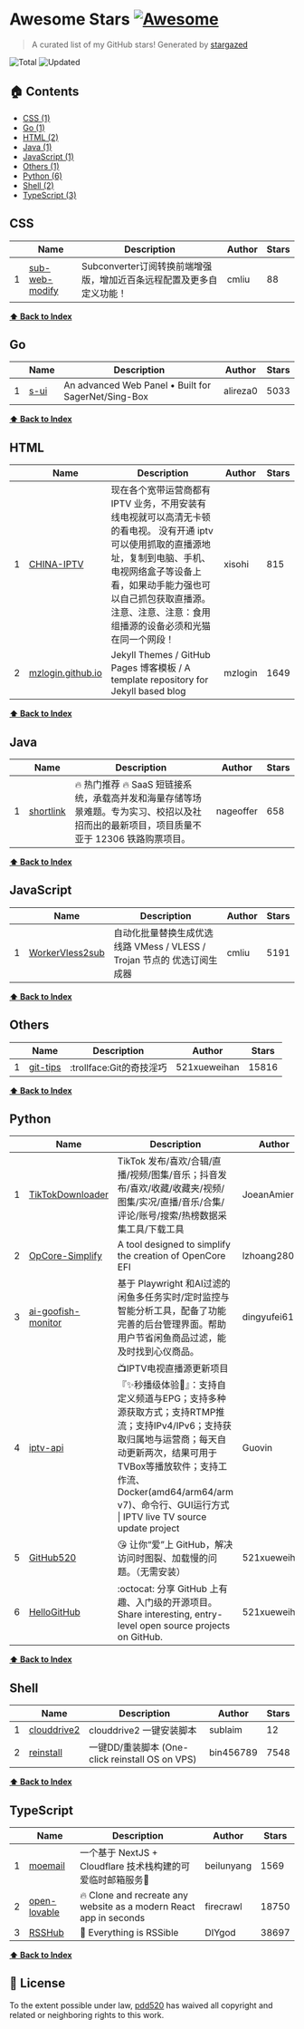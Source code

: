 # Awesome Stars [![Awesome](https://cdn.rawgit.com/sindresorhus/awesome/d7305f38d29fed78fa85652e3a63e154dd8e8829/media/badge.svg)](https://github.com/sindresorhus/awesome)

> A curated list of my GitHub stars! Generated by [stargazed](https://github.com/abhijithvijayan/stargazed)

![Total](https://img.shields.io/badge/Total-18-green.svg)
![Updated](https://img.shields.io/badge/Updated-11--9--2025-blue.svg)

## 🏠 Contents

- [CSS (1)](#css)
- [Go (1)](#go)
- [HTML (2)](#html)
- [Java (1)](#java)
- [JavaScript (1)](#javascript)
- [Others (1)](#others)
- [Python (6)](#python)
- [Shell (2)](#shell)
- [TypeScript (3)](#typescript)

## CSS
|  | Name 	|  Description 	| Author  	|  Stars 	|
|---	|---	|---	|---	|---	|
| 1 |  [sub-web-modify](https://github.com/cmliu/sub-web-modify) | Subconverter订阅转换前端增强版，增加近百条远程配置及更多自定义功能！ | cmliu | 88 |

**[⬆ Back to Index](#-contents)**

## Go
|  | Name 	|  Description 	| Author  	|  Stars 	|
|---	|---	|---	|---	|---	|
| 1 |  [s-ui](https://github.com/alireza0/s-ui) | An advanced Web Panel • Built for SagerNet/Sing-Box | alireza0 | 5033 |

**[⬆ Back to Index](#-contents)**

## HTML
|  | Name 	|  Description 	| Author  	|  Stars 	|
|---	|---	|---	|---	|---	|
| 1 |  [CHINA-IPTV](https://github.com/xisohi/CHINA-IPTV) | 现在各个宽带运营商都有 IPTV 业务，不用安装有线电视就可以高清无卡顿的看电视。  没有开通 iptv 可以使用抓取的直播源地址，复制到电脑、手机、电视网络盒子等设备上看，如果动手能力强也可以自己抓包获取直播源。  注意、注意、注意：食用组播源的设备必须和光猫在同一个网段！ | xisohi | 815 |
| 2 |  [mzlogin.github.io](https://github.com/mzlogin/mzlogin.github.io) | Jekyll Themes / GitHub Pages 博客模板 / A template repository for Jekyll based blog | mzlogin | 1649 |

**[⬆ Back to Index](#-contents)**

## Java
|  | Name 	|  Description 	| Author  	|  Stars 	|
|---	|---	|---	|---	|---	|
| 1 |  [shortlink](https://github.com/nageoffer/shortlink) | 🔥 热门推荐 🔥 SaaS 短链接系统，承载高并发和海量存储等场景难题。专为实习、校招以及社招而出的最新项目，项目质量不亚于 12306 铁路购票项目。 | nageoffer | 658 |

**[⬆ Back to Index](#-contents)**

## JavaScript
|  | Name 	|  Description 	| Author  	|  Stars 	|
|---	|---	|---	|---	|---	|
| 1 |  [WorkerVless2sub](https://github.com/cmliu/WorkerVless2sub) | 自动化批量替换生成优选线路 VMess / VLESS / Trojan 节点的 优选订阅生成器 | cmliu | 5191 |

**[⬆ Back to Index](#-contents)**

## Others
|  | Name 	|  Description 	| Author  	|  Stars 	|
|---	|---	|---	|---	|---	|
| 1 |  [git-tips](https://github.com/521xueweihan/git-tips) | :trollface:Git的奇技淫巧 | 521xueweihan | 15816 |

**[⬆ Back to Index](#-contents)**

## Python
|  | Name 	|  Description 	| Author  	|  Stars 	|
|---	|---	|---	|---	|---	|
| 1 |  [TikTokDownloader](https://github.com/JoeanAmier/TikTokDownloader) | TikTok 发布/喜欢/合辑/直播/视频/图集/音乐；抖音发布/喜欢/收藏/收藏夹/视频/图集/实况/直播/音乐/合集/评论/账号/搜索/热榜数据采集工具/下载工具 | JoeanAmier | 11585 |
| 2 |  [OpCore-Simplify](https://github.com/lzhoang2801/OpCore-Simplify) | A tool designed to simplify the creation of OpenCore EFI | lzhoang2801 | 1560 |
| 3 |  [ai-goofish-monitor](https://github.com/dingyufei615/ai-goofish-monitor) | 基于 Playwright 和AI过滤的闲鱼多任务实时/定时监控与智能分析工具，配备了功能完善的后台管理界面。帮助用户节省闲鱼商品过滤，能及时找到心仪商品。 | dingyufei615 | 5855 |
| 4 |  [iptv-api](https://github.com/Guovin/iptv-api) | 📺IPTV电视直播源更新项目『✨秒播级体验🚀』：支持自定义频道与EPG；支持多种源获取方式；支持RTMP推流；支持IPv4/IPv6；支持获取归属地与运营商；每天自动更新两次，结果可用于TVBox等播放软件；支持工作流、Docker(amd64/arm64/arm v7)、命令行、GUI运行方式 \| IPTV live TV source update project | Guovin | 18240 |
| 5 |  [GitHub520](https://github.com/521xueweihan/GitHub520) | :kissing_heart: 让你“爱”上 GitHub，解决访问时图裂、加载慢的问题。（无需安装） | 521xueweihan | 26786 |
| 6 |  [HelloGitHub](https://github.com/521xueweihan/HelloGitHub) | :octocat: 分享 GitHub 上有趣、入门级的开源项目。Share interesting, entry-level open source projects on GitHub. | 521xueweihan | 127808 |

**[⬆ Back to Index](#-contents)**

## Shell
|  | Name 	|  Description 	| Author  	|  Stars 	|
|---	|---	|---	|---	|---	|
| 1 |  [clouddrive2](https://github.com/sublaim/clouddrive2) | clouddrive2 一键安装脚本 | sublaim | 12 |
| 2 |  [reinstall](https://github.com/bin456789/reinstall) | 一键DD/重装脚本 (One-click reinstall OS on VPS) | bin456789 | 7548 |

**[⬆ Back to Index](#-contents)**

## TypeScript
|  | Name 	|  Description 	| Author  	|  Stars 	|
|---	|---	|---	|---	|---	|
| 1 |  [moemail](https://github.com/beilunyang/moemail) | 一个基于 NextJS + Cloudflare 技术栈构建的可爱临时邮箱服务🎉 | beilunyang | 1569 |
| 2 |  [open-lovable](https://github.com/firecrawl/open-lovable) | 🔥 Clone and recreate any website as a modern React app in seconds | firecrawl | 18750 |
| 3 |  [RSSHub](https://github.com/DIYgod/RSSHub) | 🧡 Everything is RSSible | DIYgod | 38697 |

**[⬆ Back to Index](#-contents)**

## 📝 License

To the extent possible under law, [pdd520](https://github.com/pdd520) has waived all copyright and related or neighboring rights to this work.

